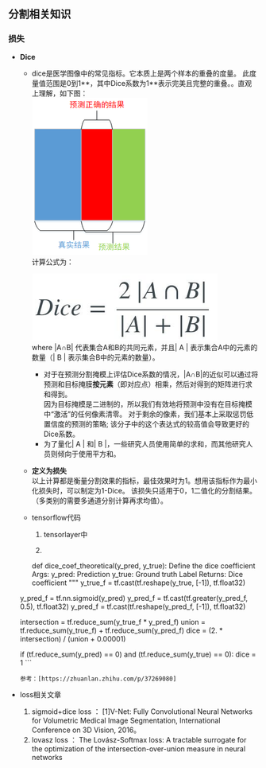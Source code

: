 ## 分割相关知识


### 损失
- **Dice**  
  - dice是医学图像中的常见指标。它本质上是两个样本的重叠的度量。 此度量值范围是0到1**，其中Dice系数为1**表示完美且完整的重叠。。直观上理解，如下图：    
   		 ![](https://github.com/sfxz035/DL-Learning/raw/master/picture/20180607161135809.png)  
   		 计算公式为：  
   		 
	![enter image description here](https://github.com/sfxz035/DL-Learning/raw/master/picture/1556345040%281%29.jpg)   
	where |A∩B| 代表集合A和B的共同元素，并且| A | 表示集合A中的元素的数量（| B | 表示集合B中的元素的数量）。  
    - 对于在预测分割掩模上评估Dice系数的情况，|A∩B|的近似可以通过将预测和目标掩膜**按元素**（即对应点）相乘，然后对得到的矩阵进行求和得到。  
    因为目标掩模是二进制的，所以我们有效地将预测中没有在目标掩模中“激活”的任何像素清零。 对于剩余的像素，我们基本上采取惩罚低置信度的预测的策略; 该分子中的这个表达式的较高值会导致更好的Dice系数。
     - 为了量化| A | 和| B |，一些研究人员使用简单的求和，而其他研究人员则倾向于使用平方和。
   - **定义为损失**  
     以上计算都是衡量分割效果的指标，最佳效果时为1。想用该指标作为最小化损失时，可以制定为1-Dice。
     该损失只适用于0，1二值化的分割结果。（多类别的需要多通道分别计算再求均值）。
    - tensorflow代码  
      1. tensorlayer中
      2. ```   
      def dice_coef_theoretical(y_pred, y_true):
     Define the dice coefficient
        Args:
        y_pred: Prediction
        y_true: Ground truth Label
        Returns:
        Dice coefficient
        """
    y_true_f = tf.cast(tf.reshape(y_true, [-1]), tf.float32)
 
    y_pred_f = tf.nn.sigmoid(y_pred)
    y_pred_f = tf.cast(tf.greater(y_pred_f, 0.5), tf.float32)
    y_pred_f = tf.cast(tf.reshape(y_pred_f, [-1]), tf.float32)
 
    intersection = tf.reduce_sum(y_true_f * y_pred_f)
    union = tf.reduce_sum(y_true_f) + tf.reduce_sum(y_pred_f)
    dice = (2. * intersection) / (union + 0.00001)
 
    if (tf.reduce_sum(y_pred) == 0) and (tf.reduce_sum(y_true) == 0):
        dice = 1
      ```
      
      参考：[https://zhuanlan.zhihu.com/p/37269080]
- loss相关文章  
  1. sigmoid+dice loss ： [1]V-Net: Fully Convolutional Neural Networks for Volumetric Medical Image Segmentation, International Conference on 3D Vision, 2016。
  2. lovasz loss ： The Lovász-Softmax loss: A tractable surrogate for the optimization of the intersection-over-union measure in neural networks
<!--stackedit_data:
eyJoaXN0b3J5IjpbMTQyNjU2OTAwOSw3MjMxNTAzMjUsLTE2ND
Q3MjQ0NDYsLTk0NjA4NDY2MiwxNDU0OTAzMDAsMzcxNTQwMjcx
XX0=
-->